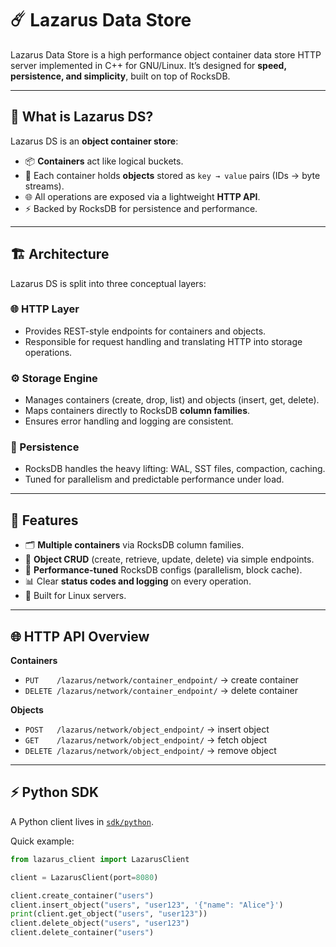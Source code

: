 # ☄️ Lazarus Data Store

Lazarus Data Store is a high performance object container data store HTTP server implemented in C++ for GNU/Linux. 
It’s designed for **speed, persistence, and simplicity**, built on top of RocksDB.

---

## 🧩 What is Lazarus DS?

Lazarus DS is an **object container store**:

- 📦 **Containers** act like logical buckets.
- 🔑 Each container holds **objects** stored as `key → value` pairs (IDs → byte streams).
- 🌐 All operations are exposed via a lightweight **HTTP API**.
- ⚡ Backed by RocksDB for persistence and performance.

---

## 🏗️ Architecture

Lazarus DS is split into three conceptual layers:

### 🌐 HTTP Layer
- Provides REST-style endpoints for containers and objects.
- Responsible for request handling and translating HTTP into storage operations.

### ⚙️ Storage Engine
- Manages containers (create, drop, list) and objects (insert, get, delete).
- Maps containers directly to RocksDB **column families**.
- Ensures error handling and logging are consistent.

### 💾 Persistence
- RocksDB handles the heavy lifting: WAL, SST files, compaction, caching.
- Tuned for parallelism and predictable performance under load.

---

## 🔑 Features

- 🗂️ **Multiple containers** via RocksDB column families.
- 📝 **Object CRUD** (create, retrieve, update, delete) via simple endpoints.
- 🚀 **Performance-tuned** RocksDB configs (parallelism, block cache).
- 📊 Clear **status codes and logging** on every operation.
- 🐧 Built for Linux servers.

---

## 🌐 HTTP API Overview

**Containers**
- `PUT    /lazarus/network/container_endpoint/` → create container
- `DELETE /lazarus/network/container_endpoint/` → delete container

**Objects**
- `POST   /lazarus/network/object_endpoint/` → insert object
- `GET    /lazarus/network/object_endpoint/` → fetch object
- `DELETE /lazarus/network/object_endpoint/` → remove object

---

## ⚡ Python SDK

A Python client lives in [`sdk/python`](./sdk/python).

Quick example:

```python
from lazarus_client import LazarusClient

client = LazarusClient(port=8080)

client.create_container("users")
client.insert_object("users", "user123", '{"name": "Alice"}')
print(client.get_object("users", "user123"))
client.delete_object("users", "user123")
client.delete_container("users")
